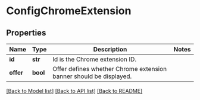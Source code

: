 # ConfigChromeExtension

## Properties
Name | Type | Description | Notes
------------ | ------------- | ------------- | -------------
**id** | **str** | Id is the Chrome extension ID. | 
**offer** | **bool** | Offer defines whether Chrome extension banner should be displayed. | 

[[Back to Model list]](../README.md#documentation-for-models) [[Back to API list]](../README.md#documentation-for-api-endpoints) [[Back to README]](../README.md)

